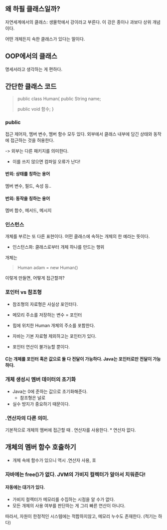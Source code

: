 ## 왜 하필 클래스일까?
자연세계에서의 클래스: 생물학에서 강이라고 부른다. 
이 강은 종이나 과보다 상위 개념이다. 

어떤 개체든지 속한 클래스가 있다는 말이다.

## OOP에서의 클래스
명세서라고 생각하는 게 편하다.

## 간단한 클래스 코드
> public class Human{
>   public String name;
> 
>   public void 함수;
> }

### public
접근 제어자, 멤버 변수, 멤버 함수 모두 있다. 
외부에서 클래스 내부에 담긴 상태와 동작에 접근하는 것을 허용한다.

-> 외부는 다른 패키지를 의미한다.
- 이를 쓰지 않으면 컴파일 오류가 난다!

#### 번외: 상태를 칭하는 용어
멤버 변수, 필드, 속성 등..

#### 번외: 동작을 칭하는 용어
멤버 함수, 메서드, 메시지

### 인스턴스
개체를 부르는 또 다른 표현이다. 
어떤 클래스에 속하는 개체의 한 예라는 뜻이다. 
- 인스턴스화: 클래스로부터 개체 하나를 만드는 행위

개체는 
> Human adam = new Human()

이렇게 만들면, 어떻게 접근할까? 


### 포인터 vs 참조형
- 참조형의 자료형은 사실상 포인터다. 
- 메모리 주소를 저장하는 변수 = 포인터
- 힙에 위치한 Human 개체의 주소를 포함한다.

- 자바는 기본 자료형 제외하고는 포인터가 있다. 
- 포인터 연산이 불가능할 뿐이다.

#### C는 개체를 포인터 혹은 값으로 둘 다 전달이 가능하다. Java는 포인터로만 전달이 가능하다.

### 개체 생성시 멤버 데이터의 초기화
- Java는 0에 준하는 값으로 초기화해준다.
  - 참조형은 널로
- 실수 방지가 중요하기 때문이다.

### .연산자의 다른 의미.
기본적으로 개체의 멤버에 접근할 때 . 연산자를 사용한다. * 연산자 없다.

## 개체의 멤버 함수 호출하기
- 개체 속에 함수가 있으니 역시 .연산자 사용, 호

### 자바에는 free()가 없다. JVM의 가비지 컬렉터가 알아서 치워준다!
#### 자동에는 대가가 있다. 
- 가비지 컬렉터가 메모리를 수집하는 시점을 알 수가 없다. 
- 모든 개체의 사용 여부를 판단하는 게 그리 빠른 연산이 아니다.

따라서, 자원이 한정적인 시스템에는 적합하지않고, 
메모리 누수도 존재한다. (적기는 하다)

